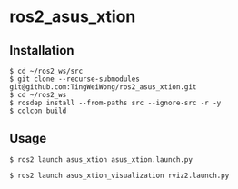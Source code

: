 # ros2_asus_xtion

## Installation

```shell
$ cd ~/ros2_ws/src
$ git clone --recurse-submodules git@github.com:TingWeiWong/ros2_asus_xtion.git
$ cd ~/ros2_ws
$ rosdep install --from-paths src --ignore-src -r -y
$ colcon build
```

## Usage

```shell
$ ros2 launch asus_xtion asus_xtion.launch.py
```

```shell
$ ros2 launch asus_xtion_visualization rviz2.launch.py
```
